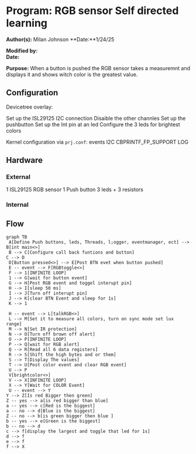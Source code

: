 # Program: RGB sensor Self directed learning
**Author(s):**  Milan Johnson
**Date:**1/24/25

**Modified by:**  
**Date:**

**Purpose:** When a button is pushed the RGB sensor takes a measuremnt and displays it and shows witch color is the greatest value.

## Configuration

Devicetree overlay:

Set up the ISL29125 I2C connection
Disaible the other channles 
Set up the pushbutton
Set up the Int pin at an led
Configure the 3 leds for brightest colors


Kernel configuration via `prj.conf`:
events 
I2C
CBPRINTF_FP_SUPPORT
LOG

## Hardware
### External
1 ISL29125 RGB sensor
1 Push button
3 leds + 3 resistors 
### Internal

## Flow

```mermaid
graph TB
 A[Define Push buttons, leds, Threads, l;ogger, eventmanager, ect] --> B[int main<>]
 B --> C[Configure call back funtions and button]
C --> D
 D[Button pressed<>] --> E[Post BTN evet when button pushed]
 E -- event --> F[RGBtoggle<>]
 F --> 1[INFINITE LOOP]
 1 --> G[wait for button event]
 G --> H[Post RGB event and toggel interupt pin]
 H --> I[sleep 50 ms]
 I --> J[Turn off interupt pin]
 J --> K[clear BTN Event and sleep for 1s]
 K --> 1

 H -- event --> L[talkRGB<>]
 L --> M[Set it to measure all colors, turn on sync mode set lux range]
 M --> N[Set IR protection]
 N --> O[Turn off brown off alert]
 O --> P[INFINITE LOOP]
 P --> Q[wait for RGB alert]
 Q --> R[Read all 6 data registers]
 R --> S[Shift the high bytes and or them]
 S --> T[Display The values]
 T --> U[Post color event and clear RGB event]
 U --> P
 V[brightcolor<>]
 V --> X[INFINITE LOOP]
 X --> Y[Wait for COLOR Event]
 U -- event --> Y
Y --> Z[Is red Bigger then green]
Z -- yes --> a[is red bigger than blue]
a -- yes --> c[Red is the biggest]
a -- no --> d[Blue is the biggest]
Z -- no --> b[is green bigger then blue ]
b -- yes --> e[Green is the biggest]
b -- no --> d
c --> f[display the largest and toggle that led for 1s]
d --> f
e --> f
f --> X




```